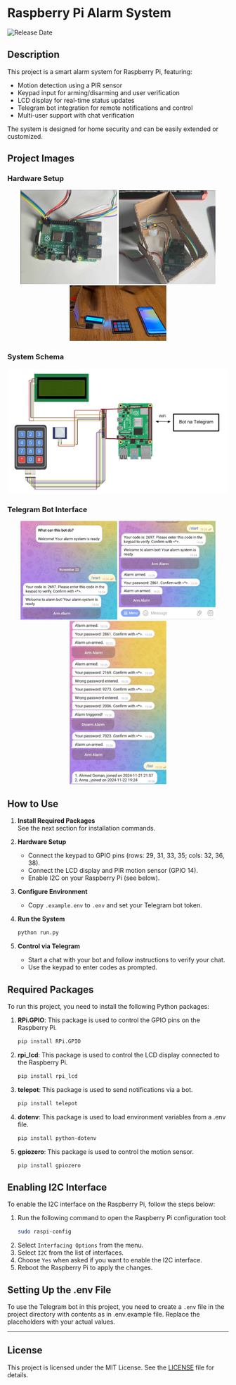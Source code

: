 # Raspberry Pi Alarm System

![Release Date](https://img.shields.io/badge/release-November%202024-blue)

## Description

This project is a smart alarm system for Raspberry Pi, featuring:
- Motion detection using a PIR sensor
- Keypad input for arming/disarming and user verification
- LCD display for real-time status updates
- Telegram bot integration for remote notifications and control
- Multi-user support with chat verification

The system is designed for home security and can be easily extended or customized.

## Project Images

### Hardware Setup

<p align="center">
  <img src="images/rpi_alarm_hw_1.png" alt="Hardware 1" width="220"/>
  <img src="images/rpi_alarm_hw_2.png" alt="Hardware 2" width="220"/>
  <img src="images/rpi_alarm_hw_3.png" alt="Hardware 3" width="220"/>
</p>

### System Schema

<p align="center">
  <img src="images/rpi_alarm_schema.png" alt="System Schema" width="500"/>
</p>

### Telegram Bot Interface

<p align="center">
  <img src="images/rpi_alarm_telegram_1.png" alt="Telegram 1" width="220"/>
  <img src="images/rpi_alarm_telegram_2.png" alt="Telegram 2" width="220"/>
  <img src="images/rpi_alarm_telegram_3.png" alt="Telegram 3" width="220"/>
</p>


## How to Use

1. **Install Required Packages**  
   See the next section for installation commands.

2. **Hardware Setup**  
   - Connect the keypad to GPIO pins (rows: 29, 31, 33, 35; cols: 32, 36, 38).
   - Connect the LCD display and PIR motion sensor (GPIO 14).
   - Enable I2C on your Raspberry Pi (see below).

3. **Configure Environment**  
   - Copy `.example.env` to `.env` and set your Telegram bot token.

4. **Run the System**  
   ```sh
   python run.py
   ```

5. **Control via Telegram**  
   - Start a chat with your bot and follow instructions to verify your chat.
   - Use the keypad to enter codes as prompted.

## Required Packages

To run this project, you need to install the following Python packages:

1. **RPi.GPIO**: This package is used to control the GPIO pins on the Raspberry Pi.
    ```sh
    pip install RPi.GPIO
    ```

2. **rpi_lcd**: This package is used to control the LCD display connected to the Raspberry Pi.
    ```sh
    pip install rpi_lcd
    ```

3. **telepot**: This package is used to send notifications via a bot.
    ```sh
    pip install telepot
    ```
4. **dotenv**: This package is used to load environment variables from a .env file.
    ```sh
    pip install python-dotenv
    ```
5. **gpiozero**: This package is used to control the motion sensor.
    ```sh
    pip install gpiozero
    ```

## Enabling I2C Interface

To enable the I2C interface on the Raspberry Pi, follow the steps below:

1. Run the following command to open the Raspberry Pi configuration tool:
    ```sh
    sudo raspi-config
    ```
2. Select `Interfacing Options` from the menu.
3. Select `I2C` from the list of interfaces.
4. Choose `Yes` when asked if you want to enable the I2C interface.
5. Reboot the Raspberry Pi to apply the changes.

## Setting Up the .env File

To use the Telegram bot in this project, you need to create a `.env` file in the project directory with contents as in .env.example file. Replace the placeholders with your actual values.

---

## License

This project is licensed under the MIT License. See the [LICENSE](LICENSE) file for details.